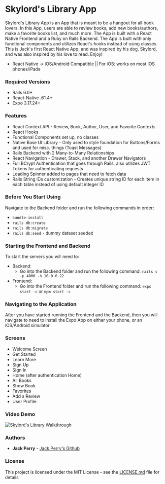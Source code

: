 
# Skylord's Library App
 
Skylord's Library App is an App that is meant to be a hangout for all book lovers. In this App, users are able to review books, add new books/authors, make a favorite books list, and much more. The App is built with a React Native Frontend and a Ruby on Rails Backend. The App is built with only functional components and utilizes React's hooks instead of using classes. This is Jack's first React Native App, and was inspired by his dog, Skylord, and was also inspired by his love to read. Enjoy! 
- React Native -> iOS/Android Compatible || For iOS: works on most iOS phones/iPads

### Required Versions

- Rails 6.0+
- React-Native .61.4+
- Expo 3.17.24+

### Features
- React Context API - Review, Book, Author, User, and Favorite Contexts
- React Hooks
- Functional Components set up, no classes
- Native Base UI Library - Only used to style foundation for Buttons/Forms and used for misc. things (Toast Messages)
- Rails Backend with 2 Many-to-Many Relationships
- React Navigation - Drawer, Stack, and another Drawer Navigators
- Full BCrypt Authentication that goes through Rails, also utilizes JWT Tokens for authenticating requests
- Loading Spinner added to pages that need to fetch data
- Rails String IDs customization - Creates unique string ID for each item in each table instead of using default integer ID

### Before You Start Using

Navigate to the Backend folder and run the following commands in order:<br />
- `bundle-install`
- `rails db:create`
- `rails db:migrate`
- `rails db:seed` - dummy dataset seeded

### Starting the Frontend and Backend

To start the servers you will need to:<br />
- Backend:
    - Go into the Backend folder and run the following command: `rails s -p 4000 -b 10.0.0.22`<br />
- Frontend:
    - Go into the Frontend folder and run the following command: `expo start -c` or `npm start -c`

### Navigating to the Application

After you have started running the Frontend and the Backend, then you will navigate to need to install  the Expo App on either your phone, or an iOS/Android simulator.

### Screens

- Welcome Screen
- Get Started
- Learn More
- Sign Up
- Sign In
- Home (after authentication Home)
- All Books
- Show Book
- Favorites
- Add a Review
- User Profile

### Video Demo

[![Skylord's Library Walkthrough](https://img.youtube.com/vi/q3Z97DHl-2o/0.jpg)](https://www.youtube.com/watch?v=q3Z97DHl-2o)

### Authors

* **Jack Perry**  - [Jack Perry's Github](https://github.com/japerry911)

### License

This project is licensed under the MIT License - see the [LICENSE.md](LICENSE.md) file for details


